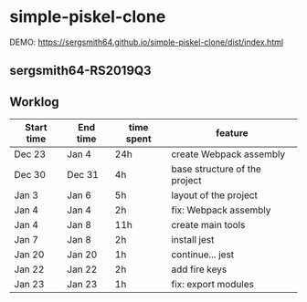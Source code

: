 # simple-piskel-clone

DEMO: https://sergsmith64.github.io/simple-piskel-clone/dist/index.html

## sergsmith64-RS2019Q3

## Worklog

Start time | End time | time spent | feature
---------- | -------- | ---------- | -------------------------------
Dec 23 | Jan 4 | 24h | create Webpack assembly
Dec 30 | Dec 31 | 4h | base structure of the project
Jan 3 | Jan 6 | 5h | layout of the project
Jan 4 | Jan 4 | 2h | fix: Webpack assembly
Jan 4 | Jan 8 | 11h | create main tools
Jan 7 | Jan 8 | 2h | install jest
Jan 20 | Jan 20 | 1h | continue... jest
Jan 22 | Jan 22 | 2h | add fire keys
Jan 23 | Jan 23 | 1h | fix: export modules